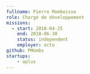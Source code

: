 ```yaml
---
fullname: Pierre Momboisse
role: Chargé de développement
missions:
  - start: 2018-04-25
    end: 2018-06-30
    status: independent
    employer: octo
github: PMombs
startups:
    - aplus
---
```

